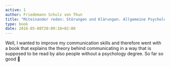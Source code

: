 ```yaml
---
active: 1
author: Friedemann Schulz von Thun
title: "Miteinander reden: Störungen und Klärungen. Allgemeine Psychologie der Kommunikation"
type: book
date: 2016-05-08T20:09:18+02:00
---
```


Well, I wanted to improve my communication skills and therefore went with a book
that explains the theory behind communicating in a way that is supposed to be
read by also people without a psychology degree. So far so good 🙂

